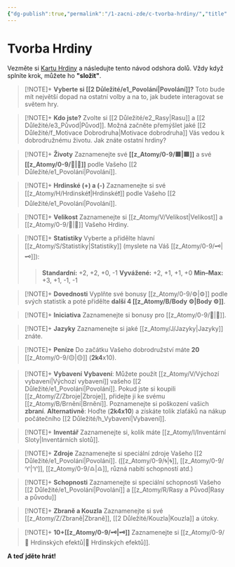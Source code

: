 ```yaml
---
{"dg-publish":true,"permalink":"/1-zacni-zde/c-tvorba-hrdiny/","title":"Tvorba Hrdiny"}
---
```


# Tvorba Hrdiny
Vezměte si [Kartu Hrdiny](https://drive.google.com/file/d/14pi0J4nvj7RvSwbVuuvb9p-qMiI0nJK-/view?usp=sharing) a následujte tento návod odshora dolů.
Vždy když splníte krok, můžete ho **"složit"**.

>[!NOTE]+ **Vyberte si [[2 Důležité/e1_Povolání\|Povolání]]?**
>Toto bude mít největší dopad na ostatní volby a na to, jak budete interagovat se světem hry.

>[!NOTE]+ **Kdo jste?** 
>Zvolte si [[2 Důležité/e2_Rasy\|Rasu]] a [[2 Důležité/e3_Původ\|Původ]]. Možná začněte přemýšlet jaké [[2 Důležité/f_Motivace Dobrodruha\|Motivace dobrodruha]] Vás vedou k dobrodružnému životu. Jak znáte ostatní hrdiny?

>[!NOTE]+ **Životy**
>Zaznamenejte své **[[z_Atomy/0-9/🟥\|🟥]]** a své **[[z_Atomy/0-9/💖\|💖]]** podle Vašeho [[2 Důležité/e1_Povolání\|Povolání]].

>[!NOTE]+ **Hrdinské (+) a (-)**
>Zaznamenejte si své [[z_Atomy/H/Hrdinské❗\|Hrdinské❗]] podle Vašeho [[2 Důležité/e1_Povolání\|Povolání]].

>[!NOTE]+ **Velikost**
>Zaznamenejte si [[z_Atomy/V/Velikost\|Velikost]] a [[z_Atomy/0-9/🏃\|🏃]] Vašeho Hrdiny.

>[!NOTE]+ **Statistiky**
>Vyberte a přidělte hlavní [[z_Atomy/S/Statistiky\|Statistiky]] (myslete na Váš [[z_Atomy/0-9/🗝\|🗝]]):
>>**Standardní:** +2, +2, +0, -1
>>**Vyvážené:** +2, +1, +1, +0
>>**Min–Max:** +3, +1, -1, -1

>[!NOTE]+ **Dovednosti**
>Vyplňte své bonusy [[z_Atomy/0-9/⚙️\|⚙️]] podle svých statistik a poté přidělte **další 4 [[z_Atomy/B/Body ⚙️\|Body ⚙️]]**.

>[!NOTE]+ **Iniciativa**
>Zaznamenejte si bonusy pro [[z_Atomy/0-9/🏁\|🏁]].

>[!NOTE]+ **Jazyky**
>Zaznamenejte si jaké [[z_Atomy/J/Jazyky\|Jazyky]] znáte.

>[!NOTE]+ **Peníze**
>Do začátku Vašeho dobrodružství máte **20** [[z_Atomy/0-9/🟡\|🟡]] (**2k4**x10).

>[!NOTE]+ **Vybavení**
>**Vybavení**: Můžete použít [[z_Atomy/V/Výchozí vybavení\|Výchozí vybavení]] vašeho [[2 Důležité/e1_Povolání\|Povolání]]. 
>Pokud jste si koupili [[z_Atomy/Z/Zbroje\|Zbroje]], přidejte ji ke svému [[z_Atomy/B/Brnění\|Brnění]]. Poznamenejte si poškození vašich **zbraní**.
>**Alternativně**: Hoďte (**2k4x10**) a získáte tolik zlaťáků na nákup počátečního [[2 Důležité/h_Vybavení\|Vybavení]].

> [!NOTE]+ **Inventář**
>  Zaznamenejte si, kolik máte [[z_Atomy/I/Inventární Sloty\|Inventárních slotů]].

>[!NOTE]+ **Zdroje**
>Zaznamenejte si speciální zdroje Vašeho [[2 Důležité/e1_Povolání\|Povolání]]. ([[z_Atomy/0-9/🌀\|🌀]], [[z_Atomy/0-9/♈\|♈]], [[z_Atomy/0-9/♎\|♎]], různá nabití schopností atd.)

>[!NOTE]+ **Schopnosti**
>Zaznamenejte si speciální schopnosti Vašeho [[2 Důležité/e1_Povolání\|Povolání]] a [[z_Atomy/R/Rasy a Původ\|Rasy a původu]]

>[!NOTE]+ **Zbraně a Kouzla**
>Zaznamenejte si své [[z_Atomy/Z/Zbraně\|Zbraně]], [[2 Důležité/Kouzla\|Kouzla]] a útoky.

>[!NOTE]+ **10+[[z_Atomy/0-9/🗝\|🗝]]**
>Zaznamenejte si [[z_Atomy/0-9/📶 Hrdinských efektů\|📶 Hrdinských efektů]].

**A teď jděte hrát!**
